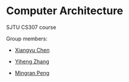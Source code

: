 # Computer Architecture

SJTU CS307 course

Group members:

- [Xiangyu Chen](https://github.com/cxy1997)

- [Yiheng Zhang](https://github.com/StanwieCB)

- [Mingran Peng](https://github.com/Mickeypeng)
